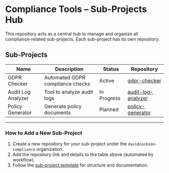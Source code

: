 # Compliance Tools – Sub-Projects Hub

This repository acts as a central hub to manage and organize all compliance-related sub-projects. Each sub-project has its own repository.

## Sub-Projects

| Name               | Description                      | Status      | Repository                                                                 |
|--------------------|----------------------------------|-------------|----------------------------------------------------------------------------|
| GDPR Checker       | Automated GDPR compliance checks | Active      | [gdpr-checker](https://github.com/davidcockson-compliance/gdpr-checker)    |
| Audit Log Analyzer | Tool to analyze audit logs       | In Progress | [audit-log-analyzer](https://github.com/davidcockson-compliance/audit-log-analyzer) |
| Policy Generator   | Generate policy documents        | Planned     | [policy-generator](https://github.com/davidcockson-compliance/policy-generator)     |

---

### How to Add a New Sub-Project

1. Create a new repository for your sub-project under the `davidcockson-compliance` organization.
2. Add the repository link and details to the table above (automated by workflow).
3. Follow the [sub-project template](SUBPROJECT_TEMPLATE.md) for structure and documentation.
